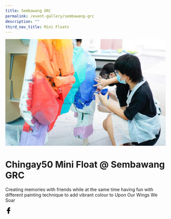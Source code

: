```yaml
---
title: Sembawang GRC
permalink: /event-gallery/sembawang-grc
description: ""
third_nav_title: Mini Floats
---
```


![](/images/Event%20Gallery/chingay50-mini-float-@-sembawang-grc-2.jpeg)

# **Chingay50 Mini Float @ Sembawang GRC**
Creating memories with friends while at the same time having fun with different painting technique to add vibrant colour to Upon Our Wings We Soar

<a href="http://www.facebook.com/sharer.php?u=http://www.chingay.gov.sg/image/event-gallery/chingay50-mini-float-@-sembawang-grc" style="float:left;">
	<img src="/images/facebook.png" style="width:auto;height:20px;">
</a>